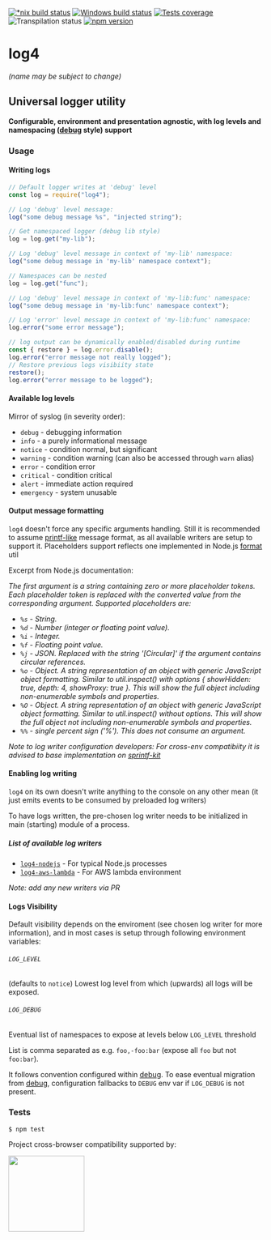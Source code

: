 [![*nix build status][nix-build-image]][nix-build-url]
[![Windows build status][win-build-image]][win-build-url]
[![Tests coverage][cov-image]][cov-url]
![Transpilation status][transpilation-image]
[![npm version][npm-image]][npm-url]

# log4

_(name may be subject to change)_

## Universal logger utility

**Configurable, environment and presentation agnostic, with log levels and namespacing ([debug](https://github.com/visionmedia/debug#debug) style) support**

### Usage

#### Writing logs

```javascript
// Default logger writes at 'debug' level
const log = require("log4");

// Log 'debug' level message:
log("some debug message %s", "injected string");

// Get namespaced logger (debug lib style)
log = log.get("my-lib");

// Log 'debug' level message in context of 'my-lib' namespace:
log("some debug message in 'my-lib' namespace context");

// Namespaces can be nested
log = log.get("func");

// Log 'debug' level message in context of 'my-lib:func' namespace:
log("some debug message in 'my-lib:func' namespace context");

// Log 'error' level message in context of 'my-lib:func' namespace:
log.error("some error message");

// log output can be dynamically enabled/disabled during runtime
const { restore } = log.error.disable();
log.error("error message not really logged");
// Restore previous logs visibiity state
restore();
log.error("error message to be logged");
```

#### Available log levels

Mirror of syslog (in severity order):

*   `debug` - debugging information
*   `info` - a purely informational message
*   `notice` - condition normal, but significant
*   `warning` - condition warning (can also be accessed through `warn` alias)
*   `error` - condition error
*   `critical` - condition critical
*   `alert` - immediate action required
*   `emergency` - system unusable

#### Output message formatting

`log4` doesn't force any specific arguments handling. Still it is recommended to assume [printf-like](https://en.wikipedia.org/wiki/Printf_format_string) message
format, as all available writers are setup to support it. Placeholders support reflects one implemented in Node.js [format](https://nodejs.org/api/util.html#util_util_format_format_args) util

Excerpt from Node.js documentation:

_The first argument is a string containing zero or more placeholder tokens. Each placeholder token is replaced with the converted value from the corresponding argument. Supported placeholders are:_

*   _`%s` - String._
*   _`%d` - Number (integer or floating point value)._
*   _`%i` - Integer._
*   _`%f` - Floating point value._
*   _`%j` - JSON. Replaced with the string '[Circular]' if the argument contains circular references._
*   _`%o` - Object. A string representation of an object with generic JavaScript object formatting. Similar to util.inspect() with options { showHidden: true, depth: 4, showProxy: true }. This will show the full object including non-enumerable symbols and properties._
*   _`%O` - Object. A string representation of an object with generic JavaScript object formatting. Similar to util.inspect() without options. This will show the full object not including non-enumerable symbols and properties._
*   _`%%` - single percent sign ('%'). This does not consume an argument._

_Note to log writer configuration developers: For cross-env compatibiity it is advised to base implementation on [sprintf-kit](https://github.com/medikoo/sprintf-kit)_

#### Enabling log writing

`log4` on its own doesn't write anything to the console on any other mean (it just emits events to be consumed by preloaded log writers)

To have logs written, the pre-chosen log writer needs to be initialized in main (starting) module of a process.

##### List of available log writers

*   [`log4-nodejs`](https://github.com/medikoo/log4-nodejs) - For typical Node.js processes
*   [`log4-aws-lambda`](https://github.com/medikoo/log4-aws-lambda) - For AWS lambda environment

_Note: add any new writers via PR_

#### Logs Visibility

Default visibility depends on the enviroment (see chosen log writer for more information), and in most cases is setup through following environment variables:

###### `LOG_LEVEL`

(defaults to `notice`) Lowest log level from which (upwards) all logs will be exposed.

###### `LOG_DEBUG`

Eventual list of namespaces to expose at levels below `LOG_LEVEL` threshold

List is comma separated as e.g. `foo,-foo:bar` (expose all `foo` but not `foo:bar`).

It follows convention configured within [debug](https://github.com/visionmedia/debug#windows-note). To ease eventual migration from [debug](https://github.com/visionmedia/debug), configuration fallbacks to `DEBUG` env var if `LOG_DEBUG` is not present.

### Tests

    $ npm test

Project cross-browser compatibility supported by:

<a href="https://browserstack.com"><img src="https://bstacksupport.zendesk.com/attachments/token/Pj5uf2x5GU9BvWErqAr51Jh2R/?name=browserstack-logo-600x315.png" height="150" /></a>

[nix-build-image]: https://semaphoreci.com/api/v1/medikoo-org/log4/branches/master/shields_badge.svg
[nix-build-url]: https://semaphoreci.com/medikoo-org/log4
[win-build-image]: https://ci.appveyor.com/api/projects/status/i77xe4unnscrkews?svg=true
[win-build-url]: https://ci.appveyor.com/project/medikoo/log4
[cov-image]: https://img.shields.io/codecov/c/github/medikoo/log4.svg
[cov-url]: https://codecov.io/gh/medikoo/log4
[transpilation-image]: https://img.shields.io/badge/transpilation-free-brightgreen.svg
[npm-image]: https://img.shields.io/npm/v/log4.svg
[npm-url]: https://www.npmjs.com/package/log4
